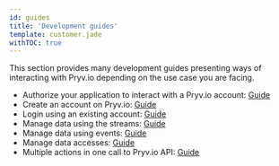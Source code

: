 ```yaml
---
id: guides
title: 'Development guides'
template: customer.jade
withTOC: true
---
```


This section provides many development guides presenting ways of interacting with Pryv.io depending on the use case you are facing.

- Authorize your application to interact with a Pryv.io account: [Guide](/guides/authorize-app)
- Create an account on Pryv.io: [Guide](/guides/create-user)
- Login using an existing account: [Guide](/guides/login)
- Manage data using the streams: [Guide](/guides/manage-streams)
- Manage data using events: [Guide](/guides/manage-events)
- Manage data accesses: [Guide](/guides/manage-accesses)
- Multiple actions in one call to Pryv.io API: [Guide](/guides/batch-call)
